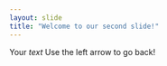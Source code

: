 ```yaml
---
layout: slide
title: "Welcome to our second slide!"
---
```

Your _text_
Use the left arrow to go back!
